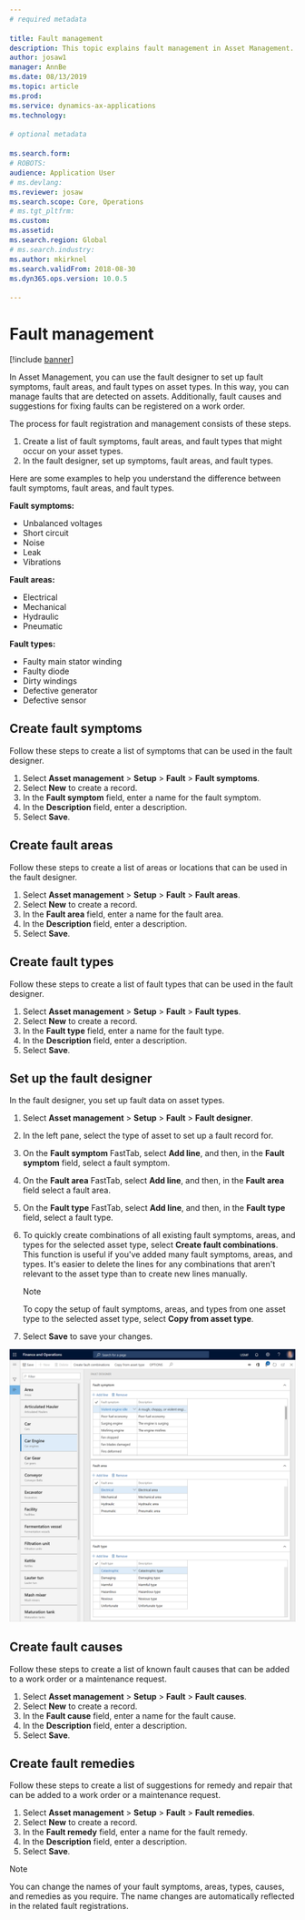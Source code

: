 ```yaml
---
# required metadata

title: Fault management
description: This topic explains fault management in Asset Management.
author: josaw1
manager: AnnBe
ms.date: 08/13/2019
ms.topic: article
ms.prod: 
ms.service: dynamics-ax-applications
ms.technology: 

# optional metadata

ms.search.form: 
# ROBOTS: 
audience: Application User
# ms.devlang: 
ms.reviewer: josaw
ms.search.scope: Core, Operations
# ms.tgt_pltfrm: 
ms.custom: 
ms.assetid: 
ms.search.region: Global
# ms.search.industry: 
ms.author: mkirknel
ms.search.validFrom: 2018-08-30
ms.dyn365.ops.version: 10.0.5

---
```


# Fault management

[!include [banner](../../includes/banner.md)]

 

In Asset Management, you can use the fault designer to set up fault symptoms, fault areas, and fault types on asset types. In this way, you can manage faults that are detected on assets. Additionally, fault causes and suggestions for fixing faults can be registered on a work order.

The process for fault registration and management consists of these steps.

1. Create a list of fault symptoms, fault areas, and fault types that might occur on your asset types.
2. In the fault designer, set up symptoms, fault areas, and fault types.

Here are some examples to help you understand the difference between fault symptoms, fault areas, and fault types.

**Fault symptoms:**

- Unbalanced voltages
- Short circuit
- Noise
- Leak
- Vibrations

**Fault areas:**

- Electrical
- Mechanical
- Hydraulic
- Pneumatic

**Fault types:**

- Faulty main stator winding
- Faulty diode
- Dirty windings
- Defective generator
- Defective sensor

## Create fault symptoms

Follow these steps to create a list of symptoms that can be used in the fault designer.

1. Select **Asset management** \> **Setup** \> **Fault** \> **Fault symptoms**.
2. Select **New** to create a record.
3. In the **Fault symptom** field, enter a name for the fault symptom.
4. In the **Description** field, enter a description.
5. Select **Save**.

## Create fault areas

Follow these steps to create a list of areas or locations that can be used in the fault designer.

1. Select **Asset management** \> **Setup** \> **Fault** \> **Fault areas**.
2. Select **New** to create a record.
3. In the **Fault area** field, enter a name for the fault area.
4. In the **Description** field, enter a description.
5. Select **Save**.

## Create fault types

Follow these steps to create a list of fault types that can be used in the fault designer.

1. Select **Asset management** \> **Setup** \> **Fault** \> **Fault types**.
2. Select **New** to create a record.
3. In the **Fault type** field, enter a name for the fault type.
4. In the **Description** field, enter a description.
5. Select **Save**.

## Set up the fault designer

In the fault designer, you set up fault data on asset types.

1. Select **Asset management** \> **Setup** \> **Fault** \> **Fault designer**.
2. In the left pane, select the type of asset to set up a fault record for.
3. On the **Fault symptom** FastTab, select **Add line**, and then, in the **Fault symptom** field, select a fault symptom.
4. On the **Fault area** FastTab, select **Add line**, and then, in the **Fault area** field select a fault area.
5. On the **Fault type** FastTab, select **Add line**, and then, in the **Fault type** field, select a fault type.
6. To quickly create combinations of all existing fault symptoms, areas, and types for the selected asset type, select **Create fault combinations**. This function is useful if you've added many fault symptoms, areas, and types. It's easier to delete the lines for any combinations that aren't relevant to the asset type than to create new lines manually.

    > [!NOTE]
    > To copy the setup of fault symptoms, areas, and types from one asset type to the selected asset type, select **Copy from asset type**.

7. Select **Save** to save your changes.

![Fault designer page](media/21-setup-for-work-orders.png)

## Create fault causes

Follow these steps to create a list of known fault causes that can be added to a work order or a maintenance request.

1. Select **Asset management** \> **Setup** \> **Fault** \> **Fault causes**.
2. Select **New** to create a record.
3. In the **Fault cause** field, enter a name for the fault cause.
4. In the **Description** field, enter a description.
5. Select **Save**.

## Create fault remedies

Follow these steps to create a list of suggestions for remedy and repair that can be added to a work order or a maintenance request.

1. Select **Asset management** \> **Setup** \> **Fault** \> **Fault remedies**.
2. Select **New** to create a record.
3. In the **Fault remedy** field, enter a name for the fault remedy.
4. In the **Description** field, enter a description.
5. Select **Save**.

> [!NOTE]
> You can change the names of your fault symptoms, areas, types, causes, and remedies as you require. The name changes are automatically reflected in the related fault registrations.

